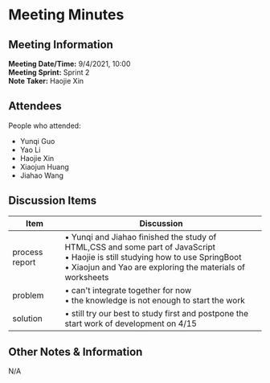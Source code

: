# Meeting Minutes
## Meeting Information
**Meeting Date/Time:** 9/4/2021, 10:00  
**Meeting Sprint:** Sprint 2  
**Note Taker:** Haojie Xin

## Attendees
People who attended:
- Yunqi Guo
- Yao Li
- Haojie Xin
- Xiaojun Huang
- Jiahao Wang

## Discussion Items

Item | Discussion
---- | ----
process report | • Yunqi and Jiahao finished the study of HTML,CSS and some part of JavaScript <br>• Haojie is still studying how to use SpringBoot<br>• Xiaojun and Yao are exploring the materials of worksheets
problem | • can't integrate together for now<br>• the knowledge is not enough to start the work
solution | • still try our best to study first and postpone the start work of development on 4/15 


## Other Notes & Information
N/A

